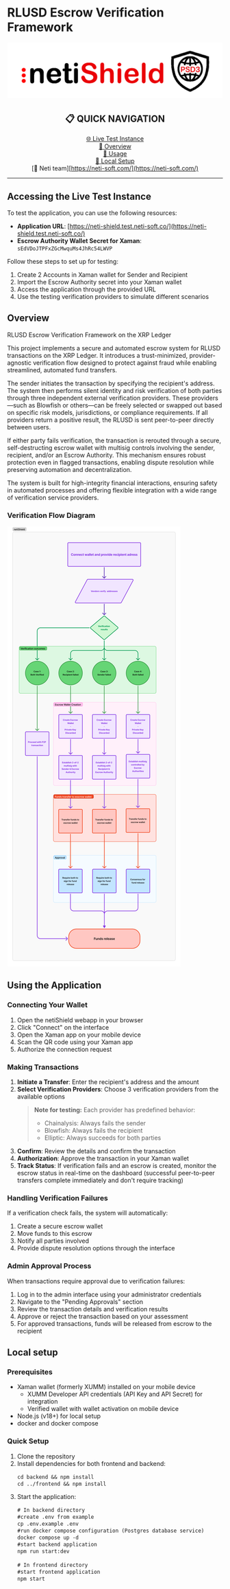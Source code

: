 # RLUSD Escrow Verification Framework

![RLUSD Logo](neti-shield-logo-whitebgn.png)

<div align="center">

## 📋 QUICK NAVIGATION

[🌐 Live Test Instance](#accessing-the-live-test-instance)  
[📝 Overview](#overview)  
[📱 Usage](#using-the-application)  
[🔧 Local Setup](#local-setup)  
[🔧 Neti team][https://neti-soft.com/](https://neti-soft.com/)

</div>

---

## Accessing the Live Test Instance

To test the application, you can use the following resources:

- **Application URL**: [https://neti-shield.test.neti-soft.co/](https://neti-shield.test.neti-soft.co/)
- **Escrow Authority Wallet Secret for Xaman**: `sEdVDoJTPFxZGcMwquMs4JhRc54LWVP`

Follow these steps to set up for testing:
1. Create 2 Accounts in Xaman wallet for Sender and Recipient
2. Import the Escrow Authority secret into your Xaman wallet
3. Access the application through the provided URL
4. Use the testing verification providers to simulate different scenarios


## Overview

RLUSD Escrow Verification Framework on the XRP Ledger

This project implements a secure and automated escrow system for RLUSD transactions on the XRP Ledger. It introduces a trust-minimized, provider-agnostic verification flow designed to protect against fraud while enabling streamlined, automated fund transfers.

The sender initiates the transaction by specifying the recipient's address. The system then performs silent identity and risk verification of both parties through three independent external verification providers. These providers—such as Blowfish or others—can be freely selected or swapped out based on specific risk models, jurisdictions, or compliance requirements. If all providers return a positive result, the RLUSD is sent peer-to-peer directly between users.

If either party fails verification, the transaction is rerouted through a secure, self-destructing escrow wallet with multisig controls involving the sender, recipient, and/or an Escrow Authority. This mechanism ensures robust protection even in flagged transactions, enabling dispute resolution while preserving automation and decentralization.

The system is built for high-integrity financial interactions, ensuring safety in automated processes and offering flexible integration with a wide range of verification service providers.

### Verification Flow Diagram

![netiShield Flow Diagram](netiShield-flow.png)

## Using the Application

### Connecting Your Wallet

1. Open the netiShield webapp in your browser
2. Click "Connect" on the interface
3. Open the Xaman app on your mobile device
4. Scan the QR code using your Xaman app
5. Authorize the connection request

### Making Transactions

1. **Initiate a Transfer**: Enter the recipient's address and the amount
2. **Select Verification Providers**: Choose 3 verification providers from the available options
   > **Note for testing:** Each provider has predefined behavior:
   > - Chainalysis: Always fails the sender
   > - Blowfish: Always fails the recipient
   > - Elliptic: Always succeeds for both parties
3. **Confirm**: Review the details and confirm the transaction
4. **Authorization**: Approve the transaction in your Xaman wallet
5. **Track Status**: If verification fails and an escrow is created, monitor the escrow status in real-time on the dashboard (successful peer-to-peer transfers complete immediately and don't require tracking)

### Handling Verification Failures

If a verification check fails, the system will automatically:
1. Create a secure escrow wallet
2. Move funds to this escrow
3. Notify all parties involved
4. Provide dispute resolution options through the interface

### Admin Approval Process

When transactions require approval due to verification failures:
1. Log in to the admin interface using your administrator credentials
2. Navigate to the "Pending Approvals" section
3. Review the transaction details and verification results
4. Approve or reject the transaction based on your assessment
5. For approved transactions, funds will be released from escrow to the recipient

## Local setup

### Prerequisites

- Xaman wallet (formerly XUMM) installed on your mobile device
  - XUMM Developer API credentials (API Key and API Secret) for integration
  - Verified wallet with wallet activation on mobile device
- Node.js (v18+) for local setup
- docker and docker compose

### Quick Setup

1. Clone the repository
2. Install dependencies for both frontend and backend:
   ```
   cd backend && npm install
   cd ../frontend && npm install
   ```
3. Start the application:
   ```
   # In backend directory
   #create .env from example
   cp .env.example .env
   #run docker compose configuration (Postgres database service)
   docker compose up -d
   #start backend application
   npm run start:dev
   
   # In frontend directory
   #start frontend application
   npm start
   ```
